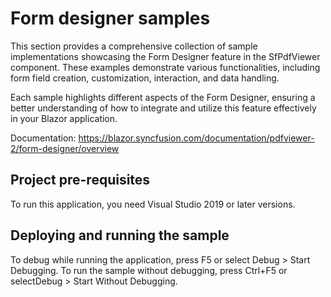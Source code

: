 # Form designer samples
This section provides a comprehensive collection of sample implementations showcasing the Form Designer feature in the SfPdfViewer component. These examples demonstrate various functionalities, including form field creation, customization, interaction, and data handling.

Each sample highlights different aspects of the Form Designer, ensuring a better understanding of how to integrate and utilize this feature effectively in your Blazor application.

Documentation: https://blazor.syncfusion.com/documentation/pdfviewer-2/form-designer/overview

## Project pre-requisites
To run this application, you need Visual Studio 2019 or later versions.

## Deploying and running the sample
To debug while running the application, press F5 or select Debug > Start Debugging. To run the sample without debugging, press Ctrl+F5 or selectDebug > Start Without Debugging.